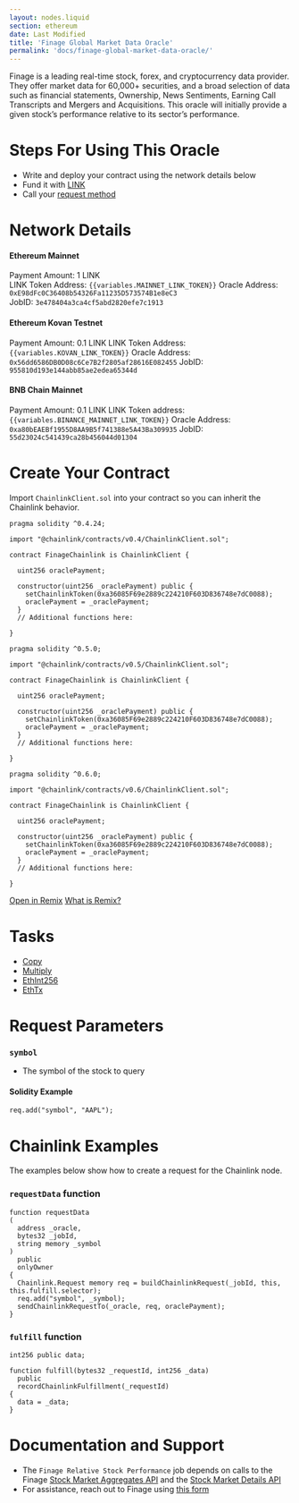 ```yaml
---
layout: nodes.liquid
section: ethereum
date: Last Modified
title: 'Finage Global Market Data Oracle'
permalink: 'docs/finage-global-market-data-oracle/'
---
```


Finage is a leading real-time stock, forex, and cryptocurrency data provider. They offer market data for 60,000+ securities, and a broad selection of data such as financial statements, Ownership, News Sentiments, Earning Call Transcripts and Mergers and Acquisitions. This oracle will initially provide a given stock’s performance relative to its sector’s performance.

# Steps For Using This Oracle

- Write and deploy your contract using the network details below
- Fund it with [LINK](../link-token-contracts/)
- Call your [request method](./#chainlink-examples)

# Network Details

#### Ethereum Mainnet

Payment Amount: 1 LINK  
LINK Token Address: `{{variables.MAINNET_LINK_TOKEN}}`
Oracle Address: `0xE98dFc0C36408b54326Fa11235D573574B1e8eC3`  
JobID: `3e478404a3ca4cf5abd2820efe7c1913`

#### Ethereum Kovan Testnet

Payment Amount: 0.1 LINK
LINK Token Address: `{{variables.KOVAN_LINK_TOKEN}}`
Oracle Address: `0x56dd6586DB0D08c6Ce7B2f2805af28616E082455`
JobID: `955810d193e144abb85ae2edea65344d`

#### BNB Chain Mainnet

Payment Amount: 0.1 LINK
LINK Token address:`{{variables.BINANCE_MAINNET_LINK_TOKEN}}`
Oracle Address: `0xa80bEAEBf1955D8AA9B5f741388e5A43Ba309935`
JobID: `55d23024c541439ca28b456044d01304`

# Create Your Contract

Import `ChainlinkClient.sol` into your contract so you can inherit the Chainlink behavior.

```solidity Solidity 4
pragma solidity ^0.4.24;

import "@chainlink/contracts/v0.4/ChainlinkClient.sol";

contract FinageChainlink is ChainlinkClient {

  uint256 oraclePayment;

  constructor(uint256 _oraclePayment) public {
    setChainlinkToken(0xa36085F69e2889c224210F603D836748e7dC0088);
    oraclePayment = _oraclePayment;
  }
  // Additional functions here:

}
```

```solidity Solidity 5
pragma solidity ^0.5.0;

import "@chainlink/contracts/v0.5/ChainlinkClient.sol";

contract FinageChainlink is ChainlinkClient {

  uint256 oraclePayment;

  constructor(uint256 _oraclePayment) public {
    setChainlinkToken(0xa36085F69e2889c224210F603D836748e7dC0088);
    oraclePayment = _oraclePayment;
  }
  // Additional functions here:

}
```

```solidity Solidity 6
pragma solidity ^0.6.0;

import "@chainlink/contracts/v0.6/ChainlinkClient.sol";

contract FinageChainlink is ChainlinkClient {

  uint256 oraclePayment;

  constructor(uint256 _oraclePayment) public {
    setChainlinkToken(0xa36085F69e2889c224210F603D836748e7dC0088);
    oraclePayment = _oraclePayment;
  }
  // Additional functions here:

}
```

<div class="remix-callout">
    <a href="https://remix.ethereum.org/#url=https://docs.chain.link/samples/DataProviders/Finage.sol" target="_blank" >Open in Remix</a>
    <a href="/docs/conceptual-overview/#what-is-remix" >What is Remix?</a>
</div>

# Tasks

- [Copy](../core-adapters/#copy)
- [Multiply](../core-adapters/#multiply)
- [EthInt256](../core-adapters/#ethint256)
- [EthTx](../core-adapters/#ethtx)

# Request Parameters

### `symbol`

- The symbol of the stock to query

#### Solidity Example

`req.add("symbol", "AAPL");`

# Chainlink Examples

The examples below show how to create a request for the Chainlink node.

### `requestData` function

```solidity
function requestData
(
  address _oracle,
  bytes32 _jobId,
  string memory _symbol
)
  public
  onlyOwner
{
  Chainlink.Request memory req = buildChainlinkRequest(_jobId, this, this.fulfill.selector);
  req.add("symbol", _symbol);
  sendChainlinkRequestTo(_oracle, req, oraclePayment);
}
```

### `fulfill` function

```solidity
int256 public data;

function fulfill(bytes32 _requestId, int256 _data)
  public
  recordChainlinkFulfillment(_requestId)
{
  data = _data;
}
```

# Documentation and Support

- The `Finage Relative Stock Performance` job depends on calls to the Finage <a href="https://finage.co.uk/docs/api/stock-market-aggregates-api" target="_blank">Stock Market Aggregates API</a> and the <a href="https://finage.co.uk/docs/api/stock-market-details-api" target="_blank">Stock Market Details API</a>
- For assistance, reach out to Finage using <a href="https://finage.co.uk/consultation" target="_blank">this form</a>
